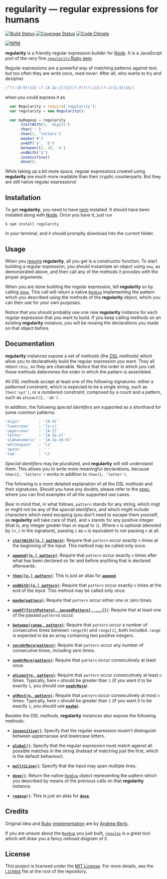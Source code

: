 # regularity — regular expressions for humans
[![Build Status](https://travis-ci.org/angelsanz/regularity.svg?branch=master)](https://travis-ci.org/angelsanz/regularity)
[![Coverage Status](https://coveralls.io/repos/angelsanz/regularity/badge.svg?branch=master)](https://coveralls.io/r/angelsanz/regularity?branch=master)
[![Code Climate](https://codeclimate.com/github/angelsanz/regularity/badges/gpa.svg)](https://codeclimate.com/github/angelsanz/regularity)

[![NPM](https://nodei.co/npm/regularity.png?downloads=true&stars=true)](https://nodei.co/npm/regularity/)




**regularity** is a friendly regular expression builder
for [Node](https://nodejs.org).
It is a JavaScript port
of the very fine [`regularity` Ruby gem](https://rubygems.org/gems/regularity).


Regular expressions are a powerful way
of matching patterns against text,
but too often they are _write once, read never_.
After all, who wants to try and decipher

```javascript
/^(?:[0-9]){3}-(?:[A-Za-z]){2}(?:#)?(?:a|b)(?:a){2,4}\$$/i
```

when you could express it as

```javascript
  var Regularity = require('regularity');
  var regularity = new Regularity();

  var myRegexp = regularity
      .startWith(3, 'digits')
      .then('-')
      .then(2, 'letters')
      .maybe('#')
      .oneOf('a', 'b')
      .between([2, 4], 'a')
      .endWith('$')
      .insensitive()
      .done();
```

While taking up a bit more space,
regular expressions created using **regularity**
are much more readable than their cryptic counterparts.
But they are still native regular expressions!



## Installation

To get **regularity**,
you need to have [npm](https://www.npmjs.com/) installed.
It should have been installed
along with [Node](https://nodejs.org).
Once you have it, just run

```
$ npm install regularity
```

in your terminal,
and it should promptly download
into the current folder.



## Usage

When you [require](https://nodejs.org/api/modules.html#modules_modules) **regularity**,
all you get is a constructor function.
To start building a regular expression,
you should instantiate an object using `new`,
as demonstrated above,
and then call
any of the methods it provides
with the proper arguments.

When you are done building the regular expression,
tell **regularity** so by calling [`done`](#done).
This call will return a native [`RegExp`](https://developer.mozilla.org/en-US/docs/Web/JavaScript/Reference/Global_Objects/RegExp)
implementing the pattern which you described
using the methods of the **regularity** object,
which you can then use
for your own purposes.

Notice that you should probably use
one new **regularity** instance
for each regular expression
that you want to build.
If you keep calling methods
on an existing **regularity** instance,
you will be reusing
the declarations you made on that object before.



## Documentation

**regularity** instances expose a set of methods
(the _[DSL](https://en.wikipedia.org/wiki/Domain-specific_language) methods_)
which allow you to declaratively build
the regular expression you want.
They all return `this`,
so they are chainable.
Notice that the order in which you call these methods
determines the order in which the pattern is assembled.

All _DSL methods_ accept at least
one of the following signatures:
either a _patterned constraint_,
which is expected to be a single string,
such as `then('xyz')`,
or a _numbered constraint_,
composed by a count and a pattern,
such as `atLeast(2, 'ab')`.

In addition, the following _special identifers_
are supported as a shorthand
for some common patterns:

```javascript
'digit'        : '[0-9]'
'lowercase'    : '[a-z]'
'uppercase'    : '[A-Z]'
'letter'       : '[A-Za-z]'
'alphanumeric' : '[A-Za-z0-9]'
'whitespace'   : '\s'
'space'        : ' '
'tab'          : '\t'
```

_Special identifiers_ may be pluralized,
and **regularity** will still understand them.
This allows you
to write more meaningful declarations,
because `then(2, 'letters')` works
in addition to `then(1, 'letter')`.


The following is a more detailed explanation
of all the _DSL methods_ and their signatures.
Should you have any doubts,
please refer to the [spec](./spec/regularity_spec.js),
where you can find examples
of all the supported use cases.

Bear in mind that, in what follows,
`pattern` stands for any string,
which migt or might not be
any of the _special identifiers_,
and which might include characters
which need escaping (you don't need
to escape them yourself, as **regularity**
will take care of that),
and `n` stands for any positive integer
(that is, any integer
greater than or equal to `1`).
Where `n` is optional
(denoted by `[n,]` in the signature),
passing `1` as `n`
is equivalent to not passing `n` at all.

- <a name="startWith">[**`startWith([n,] pattern)`**](#startWith)</a>:
  Require that `pattern` occur
  exactly `n` times
  at the beginning of the input.
  This method may be called only once.

- <a name="append">[**`append([n,] pattern)`**](#append)</a>:
  Require that `pattern` occur
  exactly `n` times
  after what has been declared so far
  and before anything that is declared afterwards.

- <a name="then">[**`then([n,] pattern)`**](#then)</a>:
  This is just an alias for [**`append`**](#append).

- <a name="endWith">[**`endWith([n,] pattern)`**](#endWith)</a>:
  Require that `pattern` occur
  exactly `n` times
  at the end of the input.
  This method may be called only once.


- <a name="maybe">[**`maybe(pattern)`**](#maybe)</a>:
  Require that `pattern` occur
  either one or zero times.

- <a name="oneOf">[**`oneOf(firstPattern[, secondPattern[, ...]])`**](#oneOf)</a>:
  Require that at least
  one of the passed `pattern`s occur.

- <a name="between">[**`between(range, pattern)`**](#between)</a>:
  Require that `pattern` occur
  a number of consecutive times
  between `range[0]` and `range[1]`, both included.
  `range` is expected to be an array
  containing two positive integers.

- <a name="zeroOrMore">[**`zeroOrMore(pattern)`**](#zeroOrMore)</a>:
  Require that `pattern` occur
  any number of consecutive times,
  including zero times.

- <a name="oneOrMore">[**`oneOrMore(pattern)`**](#oneOrMore)</a>:
  Require that `pattern` occur
  consecutively at least once.

- <a name="atLeast">[**`atLeast(n, pattern)`**](#atLeast)</a>:
  Require that `pattern` occur
  consecutively at least `n` times.
  Typically, here `n` should be greater than `1`
  (if you want it to be exactly `1`, you should use [**`oneOrMore`**](#oneOrMore)).

- <a name="atMost">[**`atMost(n, pattern)`**](#atMost)</a>:
  Require that `pattern` occur
  consecutively at most `n` times.
  Typically, here `n` should be greater than `1`
  (if you want it to be exactly `1`, you should use [**`maybe`**](#maybe)).



Besides the _DSL methods_, **regularity** instances
also expose the following methods:

- <a name="insensitive">[**`insensitive()`**](#insensitive)</a>:
  Specify that the regular expression
  mustn't distinguish
  between uppercacase and lowercase letters.

- <a name="global">[**`global()`**](#global)</a>:
  Specify that the regular expression
  must match against all possible matches in the string
  (instead of matching just the first,
  which is the default behaviour).

- <a name="multiLine">[**`mulltiLine()`**](#multiLine)</a>:
  Specify that the input
  may span multiple lines.

- <a name="done">[**`done()`**](#done)</a>:
  Return the native [`RegExp`](https://developer.mozilla.org/en-US/docs/Web/JavaScript/Reference/Global_Objects/RegExp) object
  representing the pattern which you described
  by means of the previous calls
  on that **regularity** instance.

- <a name="regexp">[**`regexp()`**](#regexp)</a>:
  This is just an alias for [**`done`**](#done).



## Credits

Original idea and [Ruby](https://rubygems.org/gems/regularity)
[implementation](https://github.com/andrewberls/regularity)
are by [Andrew Berls](https://github.com/andrewberls/).

If you are unsure about the [`RegExp`](https://developer.mozilla.org/en-US/docs/Web/JavaScript/Reference/Global_Objects/RegExp)
you just built, [`regulex`](https://jex.im/regulex)
is a great tool which will draw you
a fancy _railroad diagram_ of it.


## License

This project is licensed under the
[MIT License](http://opensource.org/licenses/MIT).
For more details, see the [`LICENSE`](./LICENSE) file
at the root of the repository.
